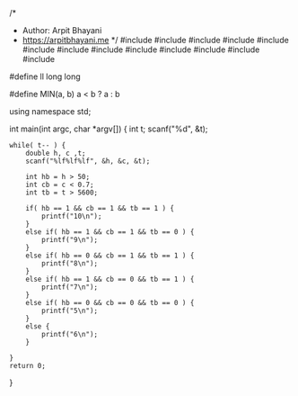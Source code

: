 /*
 *  Author: Arpit Bhayani
 *  https://arpitbhayani.me
 */
#include <cmath>
#include <cstdio>
#include <cstdlib>
#include <climits>
#include <deque>
#include <iostream>
#include <list>
#include <limits>
#include <map>
#include <queue>
#include <set>
#include <stack>
#include <vector>

#define ll long long

#define MIN(a, b) a < b ? a : b

using namespace std;

int main(int argc, char *argv[]) {
    int t;
    scanf("%d", &t);

    while( t-- ) {
        double h, c ,t;
        scanf("%lf%lf%lf", &h, &c, &t);

        int hb = h > 50;
        int cb = c < 0.7;
        int tb = t > 5600;

        if( hb == 1 && cb == 1 && tb == 1 ) {
            printf("10\n");
        }
        else if( hb == 1 && cb == 1 && tb == 0 ) {
            printf("9\n");
        }
        else if( hb == 0 && cb == 1 && tb == 1 ) {
            printf("8\n");
        }
        else if( hb == 1 && cb == 0 && tb == 1 ) {
            printf("7\n");
        }
        else if( hb == 0 && cb == 0 && tb == 0 ) {
            printf("5\n");
        }
        else {
            printf("6\n");
        }

    }
    return 0;
}
